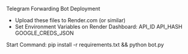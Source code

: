 Telegram Forwarding Bot Deployment

- Upload these files to Render.com (or similar)
- Set Environment Variables on Render Dashboard:
  API_ID
  API_HASH
  GOOGLE_CREDS_JSON

Start Command:
  pip install -r requirements.txt && python bot.py
